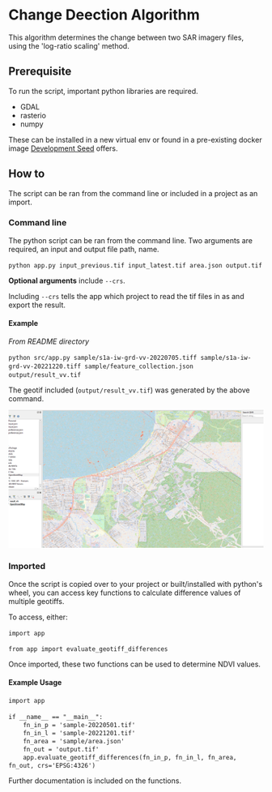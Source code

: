 # Change Deection Algorithm

This algorithm determines the change between two SAR imagery files, using the 'log-ratio scaling' method.

## Prerequisite

To run the script, important python libraries are required.

- GDAL
- rasterio
- numpy

These can be installed in a new virtual env or found in a pre-existing docker image [Development Seed](https://developmentseed.org/blog/2017-08-17-introducing-geolambda) offers.

## How to

The script can be ran from the command line or included in a project as an import.

### Command line

The python script can be ran from the command line. Two arguments are required, an input and output file path, name.

`python app.py input_previous.tif input_latest.tif area.json output.tif`

**Optional arguments** include `--crs`.

Including `--crs` tells the app which project to read the tif files in as and export the result.

#### Example

*From README directory*

`python src/app.py sample/s1a-iw-grd-vv-20220705.tiff sample/s1a-iw-grd-vv-20221220.tiff sample/feature_collection.json output/result_vv.tif`

The geotif included (`output/result_vv.tif`) was generated by the above command.

<img src="output/result_vh_screenshot_color.png" width="700">

### Imported

Once the script is copied over to your project or built/installed with python's wheel, you can access key functions to calculate difference values of multiple geotiffs.

To access, either:

`import app`

`from app import evaluate_geotiff_differences`

Once imported, these two functions can be used to determine NDVI values.

#### Example Usage

```
import app
    
if __name__ == "__main__":
    fn_in_p = 'sample-20220501.tif'
    fn_in_l = 'sample-20221201.tif'
    fn_area = 'sample/area.json'
    fn_out = 'output.tif'
    app.evaluate_geotiff_differences(fn_in_p, fn_in_l, fn_area, fn_out, crs='EPSG:4326')
```

Further documentation is included on the functions.